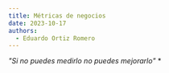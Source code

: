 ```yaml
---
title: Métricas de negocios
date: 2023-10-17
authors:
  - Eduardo Ortiz Romero
---
```


*"Si no puedes medirlo no puedes mejorarlo"* *

